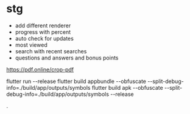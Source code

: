# stg

- add different renderer
- progress with percent
- auto check for updates
- most viewed
- search with recent searches
- questions and answers and bonus points

https://pdf.online/crop-pdf

flutter run --release
flutter build appbundle --obfuscate --split-debug-info=./build/app/outputs/symbols
flutter build apk --obfuscate --split-debug-info=./build/app/outputs/symbols --release


.